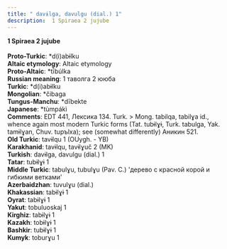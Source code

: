 ```yaml
---
title: " davɨlga, davulgu (dial.) 1"
description:  1 Spiraea 2 jujube
---
```

<strong> 1 Spiraea 2 jujube</strong><br><br>
<strong>Proto-Turkic</strong>:  *d(i)abɨlku<br>
<strong>Altaic etymology</strong>:  Altaic etymology<br>
<strong> Proto-Altaic</strong>:  *tī̀búlka<br>
<strong>Russian meaning</strong>:  1 таволга 2 ююба<br>
<strong>Turkic</strong>:  *d(i)abɨlku<br>
<strong>Mongolian</strong>:  *čibaga<br>
<strong>Tungus-Manchu</strong>:  *dībekte<br>
<strong>Japanese</strong>:  *tùmpákì<br>
<strong>Comments</strong>:  EDT 441, Лексика 134. Turk. > Mong. tabilqa, tabilɣa id., whence again most modern Turkic forms (Tat. tubɨlɣɨ, Turk. tabulga, Yak. tamɨlɣan, Chuv. tupъlxa); see (somewhat differently) Аникин 521.<br>
<strong>Old Turkic</strong>:  tavɨlqu 1 (OUygh. - YB)<br>
<strong>Karakhanid</strong>:  tavɨlqu, tavɨlɣuč 2 (MK)<br>
<strong>Turkish</strong>:  davɨlga, davulgu (dial.) 1<br>
<strong>Tatar</strong>:  tubɨlɣɨ 1<br>
<strong>Middle Turkic</strong>:  tabulɣu, tubulɣu (Pav. C.) 'дерево с красной корой и гибкими ветками'<br>
<strong>Azerbaidzhan</strong>:  tuvulɣu (dial.)<br>
<strong>Khakassian</strong>:  tabɨlɣɨ 1<br>
<strong>Oyrat</strong>:  tabɨlɣɨ 1<br>
<strong>Yakut</strong>:  tobuluoskaj 1<br>
<strong>Kirghiz</strong>:  tabɨlɣɨ 1<br>
<strong>Kazakh</strong>:  tobɨlɣɨ 1<br>
<strong>Bashkir</strong>:  tubɨlɣɨ 1<br>
<strong>Kumyk</strong>:  toburɣu 1<br>



